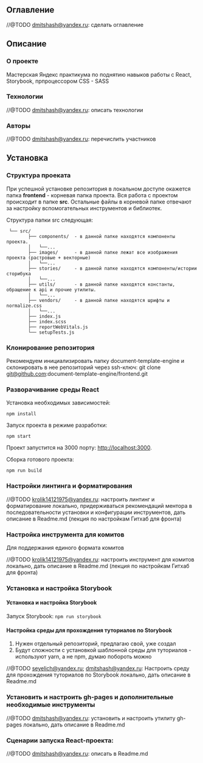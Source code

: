 ## Оглавление

//@TODO dmitshash@yandex.ru: сделать оглавление

## Описание
### О проекте
Мастерская Яндекс практикума по поднятию навыков работы с React, Storybook, прпроцессором CSS - SASS

### Технологии

//@TODO dmitshash@yandex.ru: описать технологии

### Авторы

//@TODO dmitshash@yandex.ru: перечислить участников

## Установка
### Структура проеката
При успешной установке репозитория в локальном доступе окажется папка **frontend** - корневая папка проекта. Вся работа с проектом происходит в папке **src**. Остальные файлы в корневой папке отвечают за настройку вспомогательных инструментов и библиотек.

Структура папки src следующая:
```
 └── src/
        ├── components/  - в данной папке находятся компоненты проекта.
        │   └──...
        ├── images/      - в данной папке лежат все изображения проекта (растровые + векторные)
        │   └──...
        ├── stories/     - в данной папке находятся компоненты/истории сторибука
        │   └──...
        ├── utils/       - в данной папке находятся константы, обращение к api и прочие утилиты.
        │   └──...
        ├── vendors/     - в данной папке находятся шрифты и normalize.css
        │   └──...
        ├── index.js
        ├── index.scss
        ├── reportWebVitals.js
        └── setupTests.js
```
### Клонирование репозитория
Рекомендуем инициализировать папку document-template-engine и склонировать в нее репозиторий через ssh-ключ:
git clone  git@github.com:document-template-engine/frontend.git

### Разворачивание среды React
Установка необходимых зависимостей:
```
npm install
```

Запуск проекта в режиме разработки:
```
npm start
```
  Проект запустится на 3000 порту: [http://localhost:3000](http://localhost:3000).

Сборка готового проекта:

```
npm run build
```

### Настройки линтинга и форматирования

//@TODO krolik14121975@yandex.ru: настроить линтинг и форматирование локально, придерживаться рекомендаций ментора в последовательности установки и конфигурации инструментов, дать описание  в Readme.md (лекция по настройкам Гитхаб для фронта)

### Настройка инструмента для комитов
Для поддержания единого формата комитов

//@TODO krolik14121975@yandex.ru: настроить инструмент для комитов локально, дать описание в Readme.md (лекция по настройкам Гитхаб для фронта)

### Установка и настройка Storybook
#### Установка и настройка Storybook
Запуск Storybook: `npm run storybook`

#### Настройка среды для прохождения туториалов по Storybook
1. Нужен отдельный репозиторий, предлагаю свой, уже создал
2. Будут сложности с установкой шаблонной среды для туториалов - используют yarn, а не npm, думаю побороть можно

//@TODO seyelich@yandex.ru; dmitshash@yandex.ru: Настроить среду для прохождения туториалов по Storybook локально, дать описание в Readme.md

### Установить и настроить gh-pages и дополнительные необходимые инструменты

//@TODO dmitshash@yandex.ru: установить и настроить утилиту gh-pages локально, дать описание в Readme.md

### Сценарии запуска React-проекта:

//@TODO dmitshash@yandex.ru: описать в Readme.md
